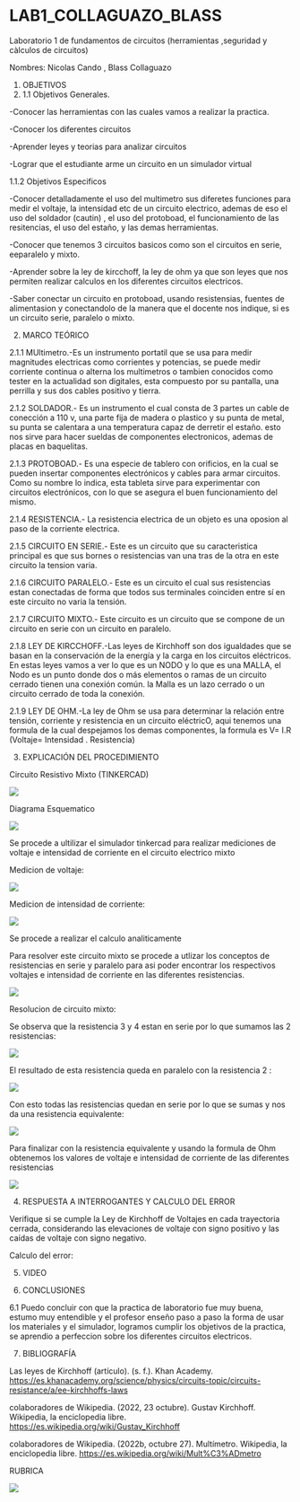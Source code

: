# LAB1_COLLAGUAZO_BLASS

Laboratorio 1 de fundamentos de circuitos (herramientas ,seguridad y càlculos de circuitos)

Nombres: Nicolas Cando , Blass Collaguazo

1. OBJETIVOS
2. 1.1 Objetivos Generales.

-Conocer las herramientas con las cuales vamos a realizar la practica.

-Conocer los diferentes circuitos

-Aprender leyes y teorias para analizar circuitos

-Lograr que el estudiante arme un circuito en un simulador virtual

1.1.2 Objetivos Especificos

-Conocer detalladamente el uso del multimetro sus diferetes funciones para medir el voltaje, la intensidad etc de un circuito electrico, ademas de eso el uso del soldador (cautin) , el uso del protoboad, el funcionamiento de las resitencias, el uso del estaño, y las demas herramientas.

-Conocer que tenemos 3 circuitos basicos como son el circuitos en serie, eeparalelo y mixto.

-Aprender sobre la ley de kircchoff, la ley de ohm ya que son leyes que nos permiten realizar calculos en los diferentes circuitos electricos.

-Saber conectar un circuito en protoboad, usando resistensias, fuentes de alimentasion y conectandolo de la manera que el docente nos indique, si es un circuito serie, paralelo o mixto.

2. MARCO TEÓRICO

2.1.1 MUltimetro.-Es un instrumento portatil que se usa para medir magnitudes electricas como corrientes y potencias, se puede medir corriente continua o alterna los multimetros o tambien conocidos como tester en la actualidad son digitales, esta compuesto por su pantalla, una perrilla y sus dos cables positivo y tierra.

2.1.2 SOLDADOR.- Es un instrumento el cual consta de 3 partes un cable de conección a 110 v, una parte fija de madera o plastico y su punta de metal, su punta se calentara a una temperatura capaz de derretir el estaño. esto nos sirve para hacer sueldas de componentes electronicos, ademas de placas en baquelitas.

2.1.3 PROTOBOAD.- Es una especie de tablero con orificios, en la cual se pueden insertar componentes electrónicos y cables para armar circuitos. Como su nombre lo indica, esta tableta sirve para experimentar con circuitos electrónicos, con lo que se asegura el buen funcionamiento del mismo.

2.1.4 RESISTENCIA.- La resistencia electrica de un objeto es una oposion al paso de la corriente electrica.

2.1.5 CIRCUITO EN SERIE.- Este es un circuito que su caracteristica principal es que sus bornes o resistencias van una tras de la otra en este circuito la tension varia.

2.1.6 CIRCUITO PARALELO.- Este es un circuito el cual sus resistencias estan conectadas de forma que todos sus terminales coinciden entre sí en este circuito no varia la tensión.

2.1.7 CIRCUITO MIXTO.- Este circuito es un circuito que se compone de un circuito en serie con un circuito en paralelo.

2.1.8 LEY DE KIRCCHOFF.-Las leyes de Kirchhoff son dos igualdades que se basan en la conservación de la energía y la carga en los circuitos eléctricos. En estas leyes vamos a ver lo que es un NODO y lo que es una MALLA, el Nodo  es un punto donde dos o más elementos o ramas de un circuito cerrado tienen una conexión común. la Malla es un lazo cerrado o un circuito cerrado de toda la conexión.

2.1.9 LEY DE OHM.-La ley de Ohm se usa para determinar la relación entre tensión, corriente y resistencia en un circuito eléctricO, aqui tenemos una formula de la cual despejamos los demas componentes, la formula es V= I.R (Voltaje= Intensidad . Resistencia)

3. EXPLICACIÓN DEL PROCEDIMIENTO

Circuito Resistivo Mixto (TINKERCAD)

![](https://github.com/Bscollaguazo/LAB1_COLLAGUAZO_BLASS/blob/main/circuito.png)

Diagrama Esquematico

![](https://github.com/Bscollaguazo/LAB1_COLLAGUAZO_BLASS/blob/main/diagrama.png)

Se procede a ultilizar el simulador tinkercad para realizar mediciones de voltaje e intensidad de corriente en el circuito electrico mixto 

Medicion de voltaje:

![](https://github.com/Bscollaguazo/LAB1_COLLAGUAZO_BLASS/blob/main/medicionv.png)

Medicion de intensidad de corriente:

![](https://github.com/Bscollaguazo/LAB1_COLLAGUAZO_BLASS/blob/main/medicioni%20(2).png)

Se procede a realizar el calculo analiticamente

Para resolver este circuito mixto se procede a utlizar los conceptos de resistencias en serie y paralelo para asi poder encontrar los respectivos voltajes e intensidad  de corriente en las diferentes resistencias.

![](https://github.com/Bscollaguazo/LAB1_COLLAGUAZO_BLASS/blob/main/calculoanalitico.jpg)

Resolucion de circuito mixto:

Se observa que la resistencia 3 y 4 estan en serie por lo que sumamos las 2 resistencias:

![](https://github.com/Bscollaguazo/LAB1_COLLAGUAZO_BLASS/blob/main/resistencias.png)

El resultado de esta resistencia queda en paralelo con la resistencia 2 :

![](https://github.com/Bscollaguazo/LAB1_COLLAGUAZO_BLASS/blob/main/resistenciap.png)

Con esto todas las resistencias quedan en serie por lo que se sumas y nos da una resistencia equivalente:

![](https://github.com/Bscollaguazo/LAB1_COLLAGUAZO_BLASS/blob/main/resistenciae.png)

Para finalizar con la resistencia equivalente y usando la formula de Ohm obtenemos los valores de voltaje e intensidad de corriente de las diferentes resistencias 

![](https://github.com/Bscollaguazo/LAB1_COLLAGUAZO_BLASS/blob/main/tabla01.jpg)

4. RESPUESTA A INTERROGANTES Y CALCULO DEL ERROR

Verifique si se cumple la Ley de Kirchhoff de Voltajes en cada trayectoria cerrada, considerando las elevaciones de voltaje con signo positivo y las caídas de voltaje con signo negativo.


Calculo del error:


5. VIDEO

6. CONCLUSIONES

6.1 Puedo concluir con que la practica de laboratorio fue muy buena, estumo muy entendible y el profesor enseño paso a paso la forma de usar los materiales y el simulador, logramos cumplir los objetivos de la practica, se aprendio a perfeccion sobre los diferentes circuitos electricos.

7. BIBLIOGRAFÍA

Las leyes de Kirchhoff (artículo). (s. f.). Khan Academy. https://es.khanacademy.org/science/physics/circuits-topic/circuits-resistance/a/ee-kirchhoffs-laws

colaboradores de Wikipedia. (2022, 23 octubre). Gustav Kirchhoff. Wikipedia, la enciclopedia libre. https://es.wikipedia.org/wiki/Gustav_Kirchhoff

colaboradores de Wikipedia. (2022b, octubre 27). Multímetro. Wikipedia, la enciclopedia libre. https://es.wikipedia.org/wiki/Mult%C3%ADmetro

RUBRICA

![](https://github.com/Bscollaguazo/LAB1_COLLAGUAZO_BLASS/blob/main/Laboratorio.png)
